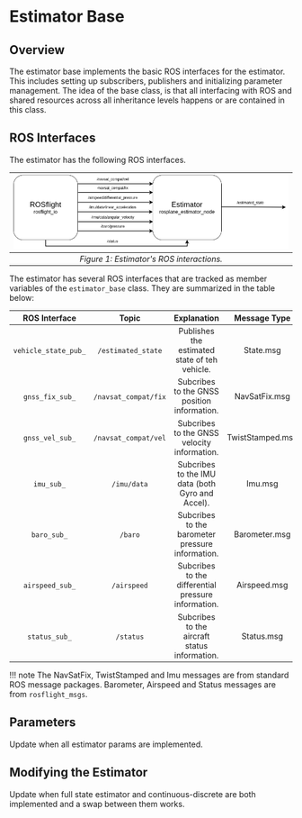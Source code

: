 # Estimator Base

## Overview

The estimator base implements the basic ROS interfaces for the estimator.
This includes setting up subscribers, publishers and initializing parameter management.
The idea of the base class, is that all interfacing with ROS and shared resources across all inheritance levels happens or are contained in this class.

## ROS Interfaces

The estimator has the following ROS interfaces.

| ![Diagram of Estimator ROS Sensors](../../../assets/estimator_assets/estimator_ros_input_output.png "Estimator ROS Sensors") |
|:--:|
|*Figure 1: Estimator's ROS interactions.*|

The estimator has several ROS interfaces that are tracked as member variables of the `estimator_base` class.
They are summarized in the table below:

| ROS Interface | Topic | Explanation | Message Type |
|:------:|:-------:| :---: | :---: |
| <div style="white-space: nowrap;">`vehicle_state_pub_`<div> | `/estimated_state` | Publishes the estimated state of teh vehicle. | State.msg |
| <div style="white-space: nowrap;">`gnss_fix_sub_`<div> | `/navsat_compat/fix` | Subcribes to the GNSS position information. | NavSatFix.msg |
| <div style="white-space: nowrap;">`gnss_vel_sub_`<div> | `/navsat_compat/vel` | Subcribes to the GNSS velocity information. | TwistStamped.msg |
| <div style="white-space: nowrap;">`imu_sub_`<div> | `/imu/data` | Subcribes to the IMU data (both Gyro and Accel). | Imu.msg |
| <div style="white-space: nowrap;">`baro_sub_`<div> | `/baro` | Subcribes to the barometer pressure information. | Barometer.msg |
| <div style="white-space: nowrap;">`airspeed_sub_`<div> | `/airspeed` | Subcribes to the differential pressure information. | Airspeed.msg |
| <div style="white-space: nowrap;">`status_sub_`<div> | `/status` | Subcribes to the aircraft status information. | Status.msg |

!!! note 
    The NavSatFix, TwistStamped and Imu messages are from standard ROS message packages. Barometer, Airspeed and Status messages are from `rosflight_msgs`.

## Parameters

Update when all estimator params are implemented.

## Modifying the Estimator

Update when full state estimator and continuous-discrete are both implemented and a swap between them works.


